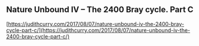 ## Nature Unbound IV – The 2400 Bray cycle. Part C
  
  [https://judithcurry.com/2017/08/07/nature-unbound-iv-the-2400-bray-cycle-part-c/](https://judithcurry.com/2017/08/07/nature-unbound-iv-the-2400-bray-cycle-part-c/)
